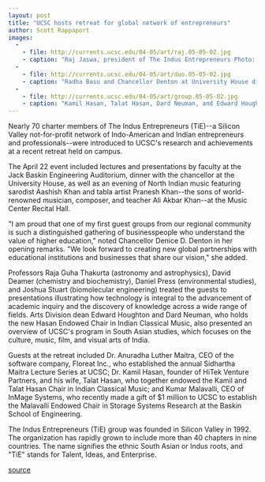 ```yaml
---
layout: post
title: "UCSC hosts retreat for global network of entrepreneurs"
author: Scott Rappaport
images:
  -
    - file: http://currents.ucsc.edu/04-05/art/raj.05-05-02.jpg
    - caption: "Raj Jaswa, president of The Indus Entrepreneurs Photo: Elizabeth Irwin"
  -
    - file: http://currents.ucsc.edu/04-05/art/duo.05-05-02.jpg
    - caption: "Radha Basu and Chancellor Denton at University House dinner Photo: Elizabeth Irwin"
  -
    - file: http://currents.ucsc.edu/04-05/art/group.05-05-02.jpg
    - caption: "Kamil Hasan, Talat Hasan, Dard Neuman, and Edward Houghton at the Jack Baskin Engineering Auditorium Photo: Scott Rappaport"
---
```


Nearly 70 charter members of The Indus Entrepreneurs (TiE)--a Silicon Valley not-for-profit network of Indo-American and Indian entrepreneurs and professionals--were introduced to UCSC's research and achievements at a recent retreat held on campus.

The April 22 event included lectures and presentations by faculty at the Jack Baskin Engineering Auditorium, dinner with the chancellor at the University House, as well as an evening of North Indian music featuring sarodist Aashish Khan and tabla artist Pranesh Khan--the sons of world-renowned musician, composer, and teacher Ali Akbar Khan--at the Music Center Recital Hall.  

"I am proud that one of my first guest groups from our regional community is such a distinguished gathering of businesspeople who understand the value of higher education," noted Chancellor Denice D. Denton in her opening remarks. "We look forward to creating new global partnerships with educational institutions and businesses that share our vision," she added.  

Professors Raja Guha Thakurta (astronomy and astrophysics), David Deamer (chemistry and biochemistry), Daniel Press (environmental studies), and Joshua Stuart (biomolecular engineering) treated the guests to presentations illustrating how technology is integral to the advancement of academic inquiry and the discovery of knowledge across a wide range of fields. Arts Division dean Edward Houghton and Dard Neuman, who holds the new Hasan Endowed Chair in Indian Classical Music, also presented an overview of UCSC's program in South Asian studies, which focuses on the culture, music, film, and visual arts of India.  

Guests at the retreat included Dr. Anuradha Luther Maitra, CEO of the software company, Floreat Inc., who established the annual Sidhartha Maitra Lecture Series at UCSC; Dr. Kamil Hasan, founder of HiTek Venture Partners, and his wife, Talat Hasan, who together endowed the Kamil and Talat Hasan Chair in Indian Classical Music; and Kumar Malavalli, CEO of InMage Systems, who recently made a gift of $1 million to UCSC to establish the Malavalli Endowed Chair in Storage Systems Research at the Baskin School of Engineering.  

The Indus Entrepreneurs (TiE) group was founded in Silicon Valley in 1992. The organization has rapidly grown to include more than 40 chapters in nine countries. The name signifies the ethnic South Asian or Indus roots, and "TiE" stands for Talent, Ideas, and Enterprise.  
  

[source](http://www1.ucsc.edu/currents/04-05/05-02/retreat.asp "Permalink to retreat")
